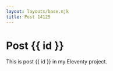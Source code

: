 ```yaml
---
layout: layouts/base.njk
title: Post 14125
---
```


# Post {{ id }}

This is post {{ id }} in my Eleventy project.

